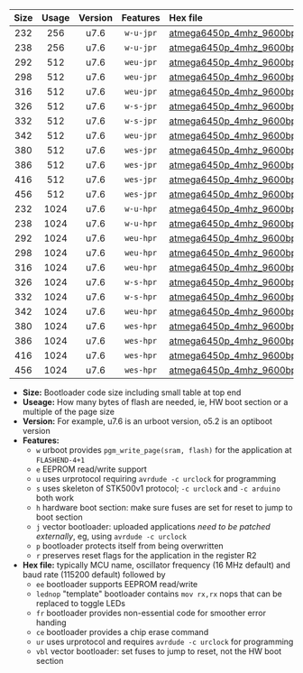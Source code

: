 |Size|Usage|Version|Features|Hex file|
|:-:|:-:|:-:|:-:|:--|
|232|256|u7.6|`w-u-jpr`|[atmega6450p_4mhz_9600bps_ur_vbl.hex](https://raw.githubusercontent.com/stefanrueger/urboot/main/bootloaders/atmega6450p/fcpu_4mhz/9600_bps/atmega6450p_4mhz_9600bps_ur_vbl.hex)|
|238|256|u7.6|`w-u-jpr`|[atmega6450p_4mhz_9600bps_lednop_ur_vbl.hex](https://raw.githubusercontent.com/stefanrueger/urboot/main/bootloaders/atmega6450p/fcpu_4mhz/9600_bps/atmega6450p_4mhz_9600bps_lednop_ur_vbl.hex)|
|292|512|u7.6|`weu-jpr`|[atmega6450p_4mhz_9600bps_ee_ur_vbl.hex](https://raw.githubusercontent.com/stefanrueger/urboot/main/bootloaders/atmega6450p/fcpu_4mhz/9600_bps/atmega6450p_4mhz_9600bps_ee_ur_vbl.hex)|
|298|512|u7.6|`weu-jpr`|[atmega6450p_4mhz_9600bps_ee_lednop_ur_vbl.hex](https://raw.githubusercontent.com/stefanrueger/urboot/main/bootloaders/atmega6450p/fcpu_4mhz/9600_bps/atmega6450p_4mhz_9600bps_ee_lednop_ur_vbl.hex)|
|316|512|u7.6|`weu-jpr`|[atmega6450p_4mhz_9600bps_ee_lednop_fr_ur_vbl.hex](https://raw.githubusercontent.com/stefanrueger/urboot/main/bootloaders/atmega6450p/fcpu_4mhz/9600_bps/atmega6450p_4mhz_9600bps_ee_lednop_fr_ur_vbl.hex)|
|326|512|u7.6|`w-s-jpr`|[atmega6450p_4mhz_9600bps_vbl.hex](https://raw.githubusercontent.com/stefanrueger/urboot/main/bootloaders/atmega6450p/fcpu_4mhz/9600_bps/atmega6450p_4mhz_9600bps_vbl.hex)|
|332|512|u7.6|`w-s-jpr`|[atmega6450p_4mhz_9600bps_lednop_vbl.hex](https://raw.githubusercontent.com/stefanrueger/urboot/main/bootloaders/atmega6450p/fcpu_4mhz/9600_bps/atmega6450p_4mhz_9600bps_lednop_vbl.hex)|
|342|512|u7.6|`weu-jpr`|[atmega6450p_4mhz_9600bps_ee_lednop_fr_ce_ur_vbl.hex](https://raw.githubusercontent.com/stefanrueger/urboot/main/bootloaders/atmega6450p/fcpu_4mhz/9600_bps/atmega6450p_4mhz_9600bps_ee_lednop_fr_ce_ur_vbl.hex)|
|380|512|u7.6|`wes-jpr`|[atmega6450p_4mhz_9600bps_ee_vbl.hex](https://raw.githubusercontent.com/stefanrueger/urboot/main/bootloaders/atmega6450p/fcpu_4mhz/9600_bps/atmega6450p_4mhz_9600bps_ee_vbl.hex)|
|386|512|u7.6|`wes-jpr`|[atmega6450p_4mhz_9600bps_ee_lednop_vbl.hex](https://raw.githubusercontent.com/stefanrueger/urboot/main/bootloaders/atmega6450p/fcpu_4mhz/9600_bps/atmega6450p_4mhz_9600bps_ee_lednop_vbl.hex)|
|416|512|u7.6|`wes-jpr`|[atmega6450p_4mhz_9600bps_ee_lednop_fr_vbl.hex](https://raw.githubusercontent.com/stefanrueger/urboot/main/bootloaders/atmega6450p/fcpu_4mhz/9600_bps/atmega6450p_4mhz_9600bps_ee_lednop_fr_vbl.hex)|
|456|512|u7.6|`wes-jpr`|[atmega6450p_4mhz_9600bps_ee_lednop_fr_ce_vbl.hex](https://raw.githubusercontent.com/stefanrueger/urboot/main/bootloaders/atmega6450p/fcpu_4mhz/9600_bps/atmega6450p_4mhz_9600bps_ee_lednop_fr_ce_vbl.hex)|
|232|1024|u7.6|`w-u-hpr`|[atmega6450p_4mhz_9600bps_ur.hex](https://raw.githubusercontent.com/stefanrueger/urboot/main/bootloaders/atmega6450p/fcpu_4mhz/9600_bps/atmega6450p_4mhz_9600bps_ur.hex)|
|238|1024|u7.6|`w-u-hpr`|[atmega6450p_4mhz_9600bps_lednop_ur.hex](https://raw.githubusercontent.com/stefanrueger/urboot/main/bootloaders/atmega6450p/fcpu_4mhz/9600_bps/atmega6450p_4mhz_9600bps_lednop_ur.hex)|
|292|1024|u7.6|`weu-hpr`|[atmega6450p_4mhz_9600bps_ee_ur.hex](https://raw.githubusercontent.com/stefanrueger/urboot/main/bootloaders/atmega6450p/fcpu_4mhz/9600_bps/atmega6450p_4mhz_9600bps_ee_ur.hex)|
|298|1024|u7.6|`weu-hpr`|[atmega6450p_4mhz_9600bps_ee_lednop_ur.hex](https://raw.githubusercontent.com/stefanrueger/urboot/main/bootloaders/atmega6450p/fcpu_4mhz/9600_bps/atmega6450p_4mhz_9600bps_ee_lednop_ur.hex)|
|316|1024|u7.6|`weu-hpr`|[atmega6450p_4mhz_9600bps_ee_lednop_fr_ur.hex](https://raw.githubusercontent.com/stefanrueger/urboot/main/bootloaders/atmega6450p/fcpu_4mhz/9600_bps/atmega6450p_4mhz_9600bps_ee_lednop_fr_ur.hex)|
|326|1024|u7.6|`w-s-hpr`|[atmega6450p_4mhz_9600bps.hex](https://raw.githubusercontent.com/stefanrueger/urboot/main/bootloaders/atmega6450p/fcpu_4mhz/9600_bps/atmega6450p_4mhz_9600bps.hex)|
|332|1024|u7.6|`w-s-hpr`|[atmega6450p_4mhz_9600bps_lednop.hex](https://raw.githubusercontent.com/stefanrueger/urboot/main/bootloaders/atmega6450p/fcpu_4mhz/9600_bps/atmega6450p_4mhz_9600bps_lednop.hex)|
|342|1024|u7.6|`weu-hpr`|[atmega6450p_4mhz_9600bps_ee_lednop_fr_ce_ur.hex](https://raw.githubusercontent.com/stefanrueger/urboot/main/bootloaders/atmega6450p/fcpu_4mhz/9600_bps/atmega6450p_4mhz_9600bps_ee_lednop_fr_ce_ur.hex)|
|380|1024|u7.6|`wes-hpr`|[atmega6450p_4mhz_9600bps_ee.hex](https://raw.githubusercontent.com/stefanrueger/urboot/main/bootloaders/atmega6450p/fcpu_4mhz/9600_bps/atmega6450p_4mhz_9600bps_ee.hex)|
|386|1024|u7.6|`wes-hpr`|[atmega6450p_4mhz_9600bps_ee_lednop.hex](https://raw.githubusercontent.com/stefanrueger/urboot/main/bootloaders/atmega6450p/fcpu_4mhz/9600_bps/atmega6450p_4mhz_9600bps_ee_lednop.hex)|
|416|1024|u7.6|`wes-hpr`|[atmega6450p_4mhz_9600bps_ee_lednop_fr.hex](https://raw.githubusercontent.com/stefanrueger/urboot/main/bootloaders/atmega6450p/fcpu_4mhz/9600_bps/atmega6450p_4mhz_9600bps_ee_lednop_fr.hex)|
|456|1024|u7.6|`wes-hpr`|[atmega6450p_4mhz_9600bps_ee_lednop_fr_ce.hex](https://raw.githubusercontent.com/stefanrueger/urboot/main/bootloaders/atmega6450p/fcpu_4mhz/9600_bps/atmega6450p_4mhz_9600bps_ee_lednop_fr_ce.hex)|

- **Size:** Bootloader code size including small table at top end
- **Useage:** How many bytes of flash are needed, ie, HW boot section or a multiple of the page size
- **Version:** For example, u7.6 is an urboot version, o5.2 is an optiboot version
- **Features:**
  + `w` urboot provides `pgm_write_page(sram, flash)` for the application at `FLASHEND-4+1`
  + `e` EEPROM read/write support
  + `u` uses urprotocol requiring `avrdude -c urclock` for programming
  + `s` uses skeleton of STK500v1 protocol; `-c urclock` and `-c arduino` both work
  + `h` hardware boot section: make sure fuses are set for reset to jump to boot section
  + `j` vector bootloader: uploaded applications *need to be patched externally*, eg, using `avrdude -c urclock`
  + `p` bootloader protects itself from being overwritten
  + `r` preserves reset flags for the application in the register R2
- **Hex file:** typically MCU name, oscillator frequency (16 MHz default) and baud rate (115200 default) followed by
  + `ee` bootloader supports EEPROM read/write
  + `lednop` "template" bootloader contains `mov rx,rx` nops that can be replaced to toggle LEDs
  + `fr` bootloader provides non-essential code for smoother error handing
  + `ce` bootloader provides a chip erase command
  + `ur` uses urprotocol and requires `avrdude -c urclock` for programming
  + `vbl` vector bootloader: set fuses to jump to reset, not the HW boot section
